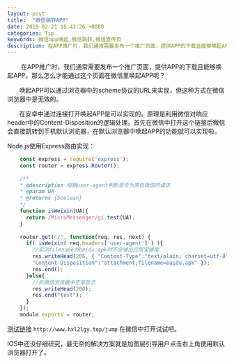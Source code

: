 ```yaml
---
layout: post
title:  "微信跳转APP"
date: 2019-02-21 16:43:26 +0800
categories: Tip
keywords: 微信app唤起,微信跳转,微信宣传页
description: 在APP推广时，我们通常需要发布一个推广页面，提供APP的下载且能够唤起APP。那么怎么才能通过这个页面在微信里唤起APP呢？
---
```

&#160; &#160; &#160; &#160; 在APP推广时，我们通常需要发布一个推广页面，提供APP的下载且能够唤起APP。那么怎么才能通过这个页面在微信里唤起APP呢？  

<!--description-->
&#160; &#160; &#160; &#160;唤起APP可以通过浏览器中的scheme协议的URL来实现，但这种方式在微信浏览器中是无效的。  

&#160; &#160; &#160; &#160;在安卓中通过连接打开唤起APP是可以实现的。原理是利用微信对响应header中的Content-Disposition的逻辑处理。首先在微信中打开这个链接后微信会直接跳转到手机默认浏览器，在默认浏览器中唤起APP的功能就可以实现啦。 
 
Node.js使用Express路由实现：
```javascript
    const express = require('express');
    const router = express.Router();
    
    /**
    * @description 根据user-agent判断是否为来自微信的请求
    * @param UA
    * @returns {boolean}
    */
    function isWeixin(UA){
      return /MicroMessenger/gi.test(UA);
    }
    
    router.get('/', function(req, res, next) {
      if( isWeixin( req.headers['user-agent'] ) ){
        //实测filename为baidu.apk时不会弹出应用宝弹窗
        res.writeHead(206, { "Content-Type":"text/plain; charset=utf-8",
        "Content-Disposition":"attachment;filename=baidu.apk" });
        res.end();
      }else{
        //非微信浏览器中正常显示
        res.writeHead(200);
        res.end("test");
      }
    });
    module.exports = router;
```
[测试链接](http://www.hxl2lgy.top/jump) `http://www.hxl2lgy.top/jump` 在微信中打开试试吧。

IOS中还没仔细研究，最无奈的解决方案就是加图层引导用户点击右上角使用默认浏览器打开了。
